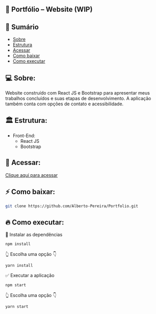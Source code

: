 ## 💼 Portfólio – Website (WIP)

## 📝 Sumário

- [Sobre](#about)
- [Estrutura](#pattern)
- [Acessar](#link)
- [Como baixar](#baixar)
- [Como executar](#executar)

## 💻 Sobre: <a name="about"></a>

Website construído com React JS e Bootstrap para apresentar meus trabalhos concluídos e suas etapas de desenvolvimento. A aplicação também conta com opções de contato e acessibilidade.

## 🏛 Estrutura: <a name="pattern"></a>

- Front-End:
    - React JS
    - Bootstrap

## 🔗 Acessar: <a name="link"></a>

<a href="https://portfolio-alberto-pereira.herokuapp.com/" >Clique aqui para acessar</a>

## ⚡ Como baixar: <a name="baixar"></a>

```bash
git clone https://github.com/Alberto-Pereira/Portfolio.git
```
## 🔥 Como executar: <a name="executar"></a>

🛑 Instalar as dependências
```bash
npm install
```
👆 Escolha uma opção 👇
```bash
yarn install
```

✅ Executar a aplicação
```bash
npm start
```
👆 Escolha uma opção 👇
```bash
yarn start
```
